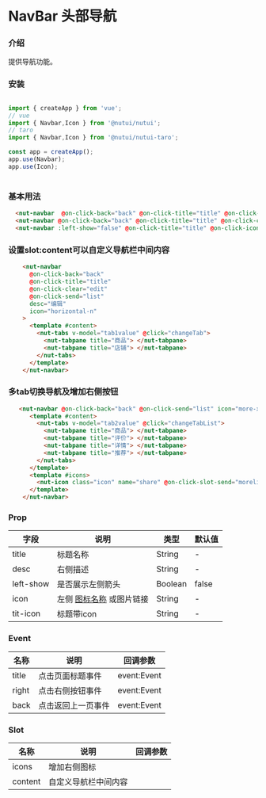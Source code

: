 # NavBar 头部导航

### 介绍 


提供导航功能。

### 安装

```javascript

import { createApp } from 'vue';
// vue
import { Navbar,Icon } from '@nutui/nutui';
// taro
import { Navbar,Icon } from '@nutui/nutui-taro';

const app = createApp();
app.use(Navbar);
app.use(Icon);

```

#
### 基本用法

```html
  <nut-navbar  @on-click-back="back" @on-click-title="title" @on-click-send="send" title="订单详情" icon="share"></nut-navbar>
  <nut-navbar @on-click-back="back" @on-click-title="title" @on-click-clear="clear"  title="浏览记录" desc="清空"></nut-navbar>
  <nut-navbar :left-show="false" @on-click-title="title" @on-click-icon="icon" @on-click-clear="edit"  @on-click-send="more" title="购物车" titIcon="locationg3" desc="编辑" icon="more"></nut-navbar>

```

### 设置slot:content可以自定义导航栏中间内容

```html
    <nut-navbar
      @on-click-back="back"
      @on-click-title="title"
      @on-click-clear="edit"
      @on-click-send="list"
      desc="编辑"
      icon="horizontal-n"
    >
      <template #content>
        <nut-tabs v-model="tab1value" @click="changeTab">
          <nut-tabpane title="商品"> </nut-tabpane>
          <nut-tabpane title="店铺"> </nut-tabpane>
        </nut-tabs>
      </template>
    </nut-navbar>
```

### 多tab切换导航及增加右侧按钮

```html
   <nut-navbar @on-click-back="back" @on-click-send="list" icon="more-x">
      <template #content>
        <nut-tabs v-model="tab2value" @click="changeTabList">
          <nut-tabpane title="商品"> </nut-tabpane>
          <nut-tabpane title="评价"> </nut-tabpane>
          <nut-tabpane title="详情"> </nut-tabpane>
          <nut-tabpane title="推荐"> </nut-tabpane>
        </nut-tabs>
      </template>
      <template #icons>
        <nut-icon class="icon" name="share" @on-click-slot-send="morelist"></nut-icon>
      </template>
    </nut-navbar>
```

### Prop  

| 字段            | 说明                                                                                           | 类型    | 默认值  |
|-----------------|------------------------------------------------------------------------------------------------|---------|---------|
| title           | 标题名称                                                                                       | String  | -       |
| desc            | 右侧描述                                                                                       | String  | -       |
| left-show        | 是否展示左侧箭头                                                                              | Boolean | false   |
| icon            | 左侧 [图标名称](#/icon) 或图片链接                                                             | String  | -       |
| tit-icon         | 标题带icon                                                         | String  | -       |                                          

### Event
| 名称  | 说明     | 回调参数    |
|-------|----------|-------------|
| title | 点击页面标题事件 | event:Event |
| right | 点击右侧按钮事件 | event:Event |
| back | 点击返回上一页事件 | event:Event |

### Slot
| 名称  | 说明     | 回调参数    |
|-------|----------|-------------|
| icons | 增加右侧图标 |  |
| content |  自定义导航栏中间内容 |  |